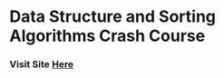 # Data Structure and Sorting Algorithms Crash Course
 
### Visit Site [Here](https://dsalgocc.herokuapp.com/)
